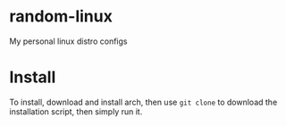 # random-linux
My personal linux distro configs

# Install
To install, download and install arch, then use ```git clone``` to download the installation script, then simply run it.
